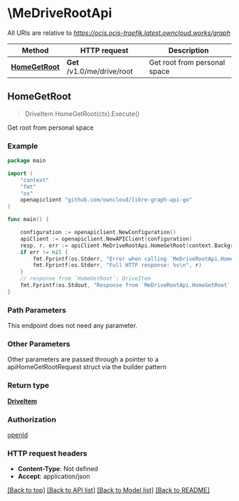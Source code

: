 # \MeDriveRootApi

All URIs are relative to *https://ocis.ocis-traefik.latest.owncloud.works/graph*

Method | HTTP request | Description
------------- | ------------- | -------------
[**HomeGetRoot**](MeDriveRootApi.md#HomeGetRoot) | **Get** /v1.0/me/drive/root | Get root from personal space



## HomeGetRoot

> DriveItem HomeGetRoot(ctx).Execute()

Get root from personal space

### Example

```go
package main

import (
    "context"
    "fmt"
    "os"
    openapiclient "github.com/owncloud/libre-graph-api-go"
)

func main() {

    configuration := openapiclient.NewConfiguration()
    apiClient := openapiclient.NewAPIClient(configuration)
    resp, r, err := apiClient.MeDriveRootApi.HomeGetRoot(context.Background()).Execute()
    if err != nil {
        fmt.Fprintf(os.Stderr, "Error when calling `MeDriveRootApi.HomeGetRoot``: %v\n", err)
        fmt.Fprintf(os.Stderr, "Full HTTP response: %v\n", r)
    }
    // response from `HomeGetRoot`: DriveItem
    fmt.Fprintf(os.Stdout, "Response from `MeDriveRootApi.HomeGetRoot`: %v\n", resp)
}
```

### Path Parameters

This endpoint does not need any parameter.

### Other Parameters

Other parameters are passed through a pointer to a apiHomeGetRootRequest struct via the builder pattern


### Return type

[**DriveItem**](DriveItem.md)

### Authorization

[openId](../README.md#openId)

### HTTP request headers

- **Content-Type**: Not defined
- **Accept**: application/json

[[Back to top]](#) [[Back to API list]](../README.md#documentation-for-api-endpoints)
[[Back to Model list]](../README.md#documentation-for-models)
[[Back to README]](../README.md)


